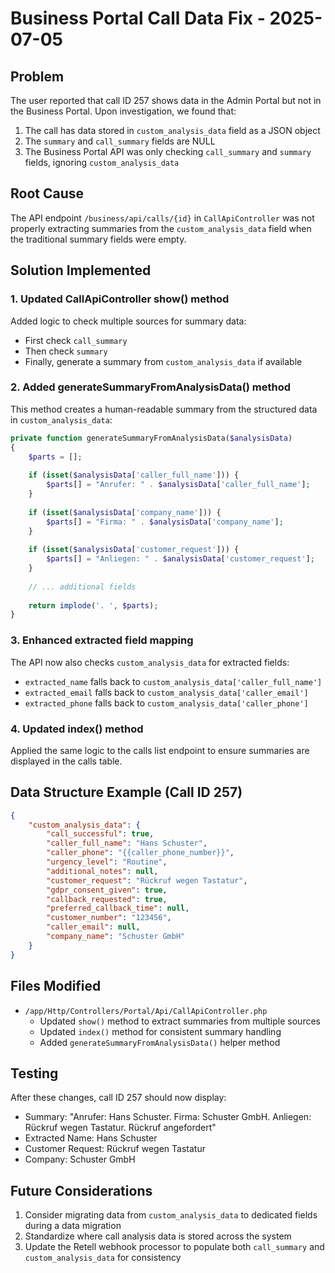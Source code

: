 # Business Portal Call Data Fix - 2025-07-05

## Problem
The user reported that call ID 257 shows data in the Admin Portal but not in the Business Portal. Upon investigation, we found that:

1. The call has data stored in `custom_analysis_data` field as a JSON object
2. The `summary` and `call_summary` fields are NULL
3. The Business Portal API was only checking `call_summary` and `summary` fields, ignoring `custom_analysis_data`

## Root Cause
The API endpoint `/business/api/calls/{id}` in `CallApiController` was not properly extracting summaries from the `custom_analysis_data` field when the traditional summary fields were empty.

## Solution Implemented

### 1. Updated CallApiController show() method
Added logic to check multiple sources for summary data:
- First check `call_summary`
- Then check `summary`
- Finally, generate a summary from `custom_analysis_data` if available

### 2. Added generateSummaryFromAnalysisData() method
This method creates a human-readable summary from the structured data in `custom_analysis_data`:
```php
private function generateSummaryFromAnalysisData($analysisData)
{
    $parts = [];
    
    if (isset($analysisData['caller_full_name'])) {
        $parts[] = "Anrufer: " . $analysisData['caller_full_name'];
    }
    
    if (isset($analysisData['company_name'])) {
        $parts[] = "Firma: " . $analysisData['company_name'];
    }
    
    if (isset($analysisData['customer_request'])) {
        $parts[] = "Anliegen: " . $analysisData['customer_request'];
    }
    
    // ... additional fields
    
    return implode('. ', $parts);
}
```

### 3. Enhanced extracted field mapping
The API now also checks `custom_analysis_data` for extracted fields:
- `extracted_name` falls back to `custom_analysis_data['caller_full_name']`
- `extracted_email` falls back to `custom_analysis_data['caller_email']`
- `extracted_phone` falls back to `custom_analysis_data['caller_phone']`

### 4. Updated index() method
Applied the same logic to the calls list endpoint to ensure summaries are displayed in the calls table.

## Data Structure Example (Call ID 257)
```json
{
    "custom_analysis_data": {
        "call_successful": true,
        "caller_full_name": "Hans Schuster",
        "caller_phone": "{{caller_phone_number}}",
        "urgency_level": "Routine",
        "additional_notes": null,
        "customer_request": "Rückruf wegen Tastatur",
        "gdpr_consent_given": true,
        "callback_requested": true,
        "preferred_callback_time": null,
        "customer_number": "123456",
        "caller_email": null,
        "company_name": "Schuster GmbH"
    }
}
```

## Files Modified
- `/app/Http/Controllers/Portal/Api/CallApiController.php`
  - Updated `show()` method to extract summaries from multiple sources
  - Updated `index()` method for consistent summary handling
  - Added `generateSummaryFromAnalysisData()` helper method

## Testing
After these changes, call ID 257 should now display:
- Summary: "Anrufer: Hans Schuster. Firma: Schuster GmbH. Anliegen: Rückruf wegen Tastatur. Rückruf angefordert"
- Extracted Name: Hans Schuster
- Customer Request: Rückruf wegen Tastatur
- Company: Schuster GmbH

## Future Considerations
1. Consider migrating data from `custom_analysis_data` to dedicated fields during a data migration
2. Standardize where call analysis data is stored across the system
3. Update the Retell webhook processor to populate both `call_summary` and `custom_analysis_data` for consistency